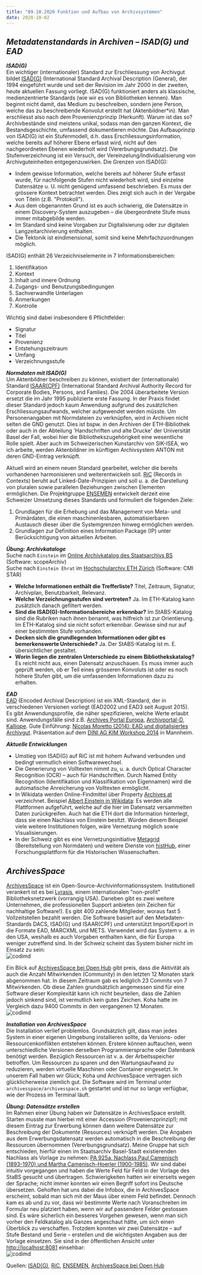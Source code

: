 ```yaml
---
title: "09.10.2020 Funktion und Aufbau von Archivsystemen"
date: 2020-10-02
---
```


## *Metadatenstandards in Archiven – ISAD(G) und EAD*  

***ISAD(G)***  
Ein wichtiger (internationaler) Standard zur Erschliessung von Archivgut bildet [ISAD(G)](https://de.wikipedia.org/wiki/ISAD(G)) (International Standard Archival Description (General), der 1994 eingeführt wurde und seit der Revision im Jahr 2000 in der zweiten, heute aktuellen Fassung vorliegt. ISAD(G) funktioniert anders als klassische, medienzentrierte Standards (wie wir es von Bibliotheken kennen). Man beginnt nicht damit, das Medium zu beschreiben, sondern jene Person, welche das zu beschreibende Konvolut erstellt hat (Aktenbildner*in). Man erschliesst also nach dem Provenienzprinzip (Herkunft). Warum ist das so? Archivbestände sind meistens unikal, sodass man den ganzen Kontext, die Bestandsgeschichte, umfassend dokumentieren möchte. Das Aufbauprinzip von ISAD(G) ist ein Stufenmodell, d.h. dass Erschliessungsinformation, welche bereits auf höherer Ebene erfasst wird, nicht auf den nachgeordneten Ebenen wiederholt wird (Vererbungsgrundsatz). Die Stufenverzeichnung ist ein Versuch, der Vereinzelung/Individualisierung von Archivguteinheiten entgegenzuwirken. Die Grenzen von ISAD(G):  
* Indem gewisse Information, welche bereits auf höherer Stufe erfasst wurde, für nachfolgende Stufen nicht wiederholt wird, sind einzelne Datensätze u. U. nicht genügend umfassend beschrieben. Es muss der grössere Kontext betrachtet werden. Dies zeigt sich auch in der Vergabe von Titeln (z.B. "Protokoll").
* Aus dem obgenannten Grund ist es auch schwierig, die Datensätze in einem Discovery-System auszugeben – die übergeordnete Stufe muss immer mitabgebilde werden.
* Im Standard sind keine Vorgaben zur Digitalisierung oder zur digitalen Langzeitarchivierung enthalten.
* Die Tektonik ist eindimensional, somit sind keine Mehrfachzuordnungen möglich.

ISAD(G) enthält 26 Verzeichniselemente in 7 Informationsbereichen:  
1. Identifikation
2. Kontext
3. Inhalt und innere Ordnung
4. Zugangs- und Benutzungsbedingungen
5. Sachverwandte Unterlagen
6. Anmerkungen
7. Kontrolle  

Wichtig sind dabei insbesondere 6 Pflichtfelder:  
* Signatur
* Titel
* Provenienz
* Entstehungszeitraum
* Umfang
* Verzeichnungsstufe

***Normdaten mit ISAD(G)***  
Um Aktenbildner beschreiben zu können, existiert der (internationale) Standard [ISAAR(CPF)]( https://de.wikipedia.org/wiki/ISAAR%28CPF%29) (International Standard Archival Authority Record for Corporate Bodies, Persons, and Famlies). Die 2004 überarbeitete Version ersetzt die im Jahr 1995 publizierte erste Fassung. In der Praxis findet dieser Standard jedoch kaum Anwendung aufgrund des zusätzlichen Erschliessungsaufwands, welcher aufgewendet werden müsste. Um Personenangaben mit Normdateien zu verknüpfen, wird in Archiven nicht selten die GND genutzt. Dies ist bspw. in den Archiven der ETH-Bibliothek oder auch in der Abteilung 'Handschriften und alte Drucke' der Universität Basel der Fall, wobei hier die Bibliothekszugehörigkeit eine wesentliche Rolle spielt. Aber auch im Schweizerischen Kunstarchiv von SIK-ISEA, wo ich arbeite, werden Aktenbildner im künftigen Archivsystem ANTON mit deren GND-Eintrag verknüpft.  

Aktuell wird an einem neuen Standard gearbeitet, welcher die bereits vorhandenen harmonisieren und weiterentwickeln soll. [RiC]( https://de.wikipedia.org/wiki/Records_in_Contexts) (Records in Contexts) beruht auf Linked-Date-Prinzipien und soll u. a. die Darstellung von pluralen sowie parallelen Beziehungen zwischen Elementen ermöglichen. Die Projektgruppe [ENSEMEN]( https://vsa-aas.ch/arbeitsgruppen/projektgruppe-ensemen/) entwickelt derzeit eine Schweizer Umsetzung dieses Standards und formuliert die folgenden Ziele:  
1. Grundlagen für die Erhebung und das Management von Meta- und Primärdaten, die einen maschinenlesbaren, automatisierbaren Austausch dieser über die Systemgrenzen hinweg ermöglichen werden.
2. Grundlagen zur Definition eines Information Package (IP) unter Berücksichtigung von aktuellen Arbeiten.

***Übung: Archivkataloge***  
Suche nach `Einstein` im [Online Archivkatalog des Staatsarchivs BS](https://query.staatsarchiv.bs.ch/query/suchinfo.aspx) (Software: scopeArchiv)  
Suche nach `Einstein Ehrat` im [Hochschularchiv ETH Zürich](http://archivdatenbank-online.ethz.ch/) (Software: CMI STAR)  

* **Welche Informationen enthält die Trefferliste?** Titel, Zeitraum, Signatur, Archivplan, Benutzbarkeit, Relevanz.
* **Welche Verzeichnungsstufen sind vertreten?** Ja. Im ETH-Katalog kann zusätzlich danach gefiltert werden.
* **Sind die ISAD(G)-Informationsbereiche erkennbar?** Im StABS-Katalog sind die Rubriken nach ihnen benannt, was hilfreich ist zur Orientierung. Im ETH-Katalog sind sie nicht sofort erkennbar. Gewisse sind nur auf einer bestimmten Stufe vorhanden.
* **Decken sich die grundlegenden Informationen oder gibt es bemerkenswerte Unterschiede?** Ja. Der StABS-Katalog ist m. E. übersichtlicher gestaltet.
* **Worin liegen die zentralen Unterschiede zu einem Bibliothekskatalog?** Es reicht nicht aus, einen Datensatz anzuschauen. Es muss immer auch geprüft werden, ob er Teil eines grösseren Konvoluts ist oder es noch höhere Stufen gibt, um die umfassenden Informationen dazu zu erhalten.  

***EAD***  
[EAD](https://de.wikipedia.org/wiki/Encoded_Archival_Description) (Encoded Archival Description) ist ein XML-Standard, der in verschiedenen Versionen vorliegt (EAD2002 und EAD3 seit August 2015). Es gibt Anwendungsprofile, die näher spezifizieren, welche Werte erlaubt sind. Anwendungsfälle sind z.B. [Archives Portal Europa](https://www.archivesportaleurope.net/de/), [Archivportal-D](https://www.archivportal-d.de), [Kalliope](https://kalliope-verbund.info). Gute Einführung: [Nicolas Moretto (2014): EAD und digitalisiertes Archivgut](https://wiki.dnb.de/download/attachments/90410326/20140414_KIMWS_EAD.pdf?version=1&modificationDate=1398246420000&api=v2). Präsentation auf dem [DINI AG KIM Workshop 2014](https://wiki.dnb.de/display/DINIAGKIM/KIM+WS+2014) in Mannheim.

***Aktuelle Entwicklungen***  
* Umstieg von ISAD(G) auf RiC ist mit hohem Aufwand verbunden und bedingt vermutlich einen Softwarewechsel.
* Die Generierung von Volltexten nimmt zu, u. a. durch Optical Character Recognition (OCR) – auch für Handschriften. Durch Named Entity Recognition (Identifikation und Klassifikation von Eigennamen) wird die automatische Anreicherung von Volltexten ermöglicht.
* In Wikidata werden Online-Findmittel über Property [Archives at](https://www.wikidata.org/wiki/Property:P485) verzeichnet. Beispiel [Albert Einstein in Wikidata](https://www.wikidata.org/wiki/Q937): Es werden alle Plattformen aufgeführt, welche auf die hier im Datensatz versammelten Daten zurückgreifen. Auch hat die ETH dort die Information hinterlegt, dass sie einen Nachlass von Einstein besitzt. Würden diesem Beispiel viele weitere Institutionen folgen, wäre Vernetzung möglich sowie Visualisierungen.
* In der Schweiz gibt es eine Vernetzungsinitiative [Metagrid](https://metagrid.ch) (Bereitstellung von Normdaten) und weitere Dienste von [histHub](https://histhub.ch), einer Forschungsplattform für die Historischen Wissenschaften.  

## *ArchivesSpace*
[ArchivesSpace]( https://archivesspace.org/community/whos-using-archivesspace) ist ein Open-Source-Archivinformationssystem. Institutionell verankert ist es bei [Lyrasis]( https://en.wikipedia.org/wiki/Lyrasis), einem internationalen "non-profit" Bibliotheksnetzwerk (vorrangig USA). Daneben gibt es zwei weitere Unternehmen, die professionellen Support anbieten (ein Zeichen für nachhaltige Software!). Es gibt 400 zahlende Mitglieder, woraus fast 5 Vollzeitstellen bezahlt werden. Die Software basiert auf den Metadaten-Standards DACS, ISAD(G) und ISAAR(CPF) und unterstützt Import/Export in die Formate EAD, MARCXML und METS. Verwendet wird das System v. a. in den USA, weshalb es auch Vorgaben enthalten kann, die für Europa weniger zutreffend sind. In der Schweiz scheint das System bisher nicht im Einsatz zu sein:  
![codimd]({{site.baseurl}}/images/archivesspace-map.png)  

Ein Blick auf [ArchivesSpace bei Open Hub]( https://www.openhub.net/p/archivesspace) gibt preis, dass die Aktivität als auch die Anzahl Mitwirkenden (Community) in den letzten 12 Monaten stark abgenommen hat. In diesem Zeitraum gab es lediglich 23 Commits von 7 Mitwirkenden. Ob diese Zahlen grundsätzlich angemessen sind für eine Software dieser Komplexität kann ich nicht beurteilen, dass die Zahlen jedoch sinkend sind, ist vermutlich kein gutes Zeichen. Koha hatte im Vergleich dazu 9400 Commits in den vergangenen 12 Monaten.  
![codimd]({{site.baseurl}}/images/archivesspace-oh.png)  

***Installation von ArchivesSpace***  
Die Installation verlief problemlos. Grundsätzlich gilt, dass man jedes System in einer eigenen Umgebung installieren sollte, da Versions- oder Ressourcenkonflikten entstehen können. Erstere können auftauchen, wenn unterschiedliche Versionen derselben Programmiersprache oder Datenbank benötigt werden. Bezüglich Ressourcen ist v. a. der Arbeitsspeicher betroffen. Um Ressourcen zu sparen und den Wartungsaufwand zu reduzieren, werden virtuelle Maschinen oder Container eingesetzt. In unserem Fall haben wir Glück; Koha und ArchivesSpace vertragen sich glücklicherweise ziemlich gut. Die Software wird im Terminal unter `archivesspace/archivesspace.sh` gestartet und ist nur so lange verfügbar, wie der Prozess im Terminal läuft.  

***Übung: Datensätze erstellen***  
Im Rahmen einer Übung haben wir Datensätze in ArchivesSpace erstellt. Starten musste man hierbei mit einer Accession (Provenienzprinzip!); mit diesem Eintrag zur Erwerbung können dann weitere Datensätze zur Beschreibung der Dokumente (Resources) verknüpft werden. Die Angaben aus dem Erwerbungsdatensatz werden automatisch in die Beschreibung der Ressourcen übernommen (Vererbungsgrundsatz). Meine Gruppe hat sich entschieden, hierfür einen im Staatsarchiv Basel-Stadt existierenden Nachlass als Vorlage zu nehmen: [PA 925a, Nachlass Paul Camenisch (1893-1970) und Martha Camenisch-Hoerler (1900-1985)]( https://query.staatsarchiv.bs.ch/query/detail.aspx?ID=136684). Wir sind dabei intuitiv vorgegangen und haben die Werte Feld für Feld in der Vorlage des StaBS gesucht und übertragen. Schwierigkeiten hatten wir einerseits wegen der Sprache; nicht immer konnten wir einen Begriff sofort ins Deutsche übersetzen. Geholfen hat uns dabei die Infobox, die in ArchivesSpace erscheint, sobald man sich mit der Maus über einem Feld befindet. Dennoch kam es ab und zu vor, dass wir bestimmte Werte nach Voranschreiten im Formular neu platziert haben, wenn wir auf passendere Felder gestossen sind. Es wäre sicherlich ein besseres Vorgehen gewesen, wenn man sich vorher den Feldkatalog als Ganzes angeschaut hätte, um sich einen Überblick zu verschaffen. Trotzdem konnten wir zwei Datensätze – auf Stufe Bestand und Serie – erstellen und die wichtigsten Angaben aus der Vorlage einsetzen. Sie sind in der öffentlichen Ansicht unter [http://localhost:8081]( http://localhost:8081) einsehbar:  
![codimd]({{site.baseurl}}/images/archivesspace-uebung.png)  

Quellen: [ISAD(G)](https://de.wikipedia.org/wiki/ISAD(G)), [RiC]( https://de.wikipedia.org/wiki/Records_in_Contexts), [ENSEMEN]( https://vsa-aas.ch/arbeitsgruppen/projektgruppe-ensemen/), [ArchivesSpace bei Open Hub]( https://www.openhub.net/p/archivesspace)
